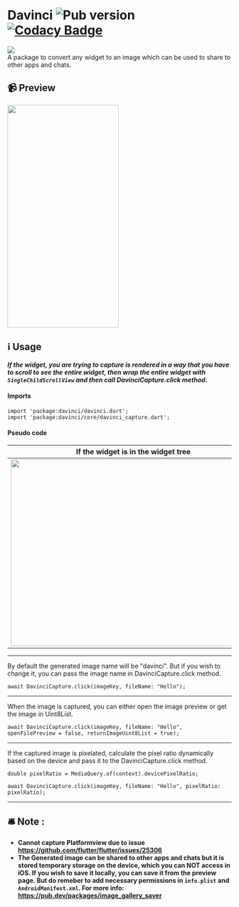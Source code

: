 # Davinci ![Pub version](https://img.shields.io/pub/v/davinci) [![Codacy Badge](https://app.codacy.com/project/badge/Grade/066e267c7beb4fcaa23ba00f2b3eb6b8)](https://www.codacy.com/gh/Imgkl/davinci/dashboard?utm_source=github.com&amp;utm_medium=referral&amp;utm_content=Imgkl/davinci&amp;utm_campaign=Badge_Grade)
<img src ="https://i.ibb.co/wJMkxM5/Oakbridge-Middle-School.png">
<br>
A package to convert any widget to an image which can be used to share to other apps and chats.


## 📹 Preview
<img src ="https://i.ibb.co/8bt4H43/ezgif-com-gif-maker.gif" width="250" height="500">

## ℹ️ Usage

  <i><b> If the widget, you are trying to capture is rendered in a way that you have to scroll to see the entire widget, then wrap the entire widget with `SingleChildScrollView` and then call DavinciCapture.click method.</i> </b>
#### Imports
```
import 'package:davinci/davinci.dart';
import 'package:davinci/core/davinci_capture.dart';
```

#### Pseudo code


| If the widget is in the widget tree | If the widget is not in the widget tree  | 
| :---: | :---: |
| <img src ="https://i.ibb.co/tCgQpM3/carbon-1.png" width="550" height="420"> | <img src ="https://i.ibb.co/642nNZc/carbon.png" width="450" height="250"> | 



<hr>
 By default the generated image name will be "davinci". But if you wish to change it, you can pass the image name in  DavinciCapture.click method.
 
```
await DavinciCapture.click(imageKey, fileName: "Hello");
```
<hr>
When the image is captured, you can either open the image preview or get the image in Uint8List.

```
await DavinciCapture.click(imageKey, fileName: "Hello", openFilePreview = false, returnImageUint8List = true);
```
 <hr>
If the captured image is pixelated, calculate the pixel ratio dynamically based on the device and pass it to the DavinciCapture.click method.

```
double pixelRatio = MediaQuery.of(context).devicePixelRatio;

await DavinciCapture.click(imageKey, fileName: "Hello", pixelRatio: pixelRatio);
```
<hr>

## 🛎️ Note :

 - <b>Cannot capture Platformview due to issue https://github.com/flutter/flutter/issues/25306 </b>
 - <b>The Generated image can be shared to other apps and chats but it is stored temporary storage on the device, which you can NOT access in iOS. If you wish to save it locally, you can save it from the preview page. But do remeber to add necessary permissions in `info.plist` and `AndroidManifest.xml`. 
For more info: https://pub.dev/packages/image_gallery_saver</b>
